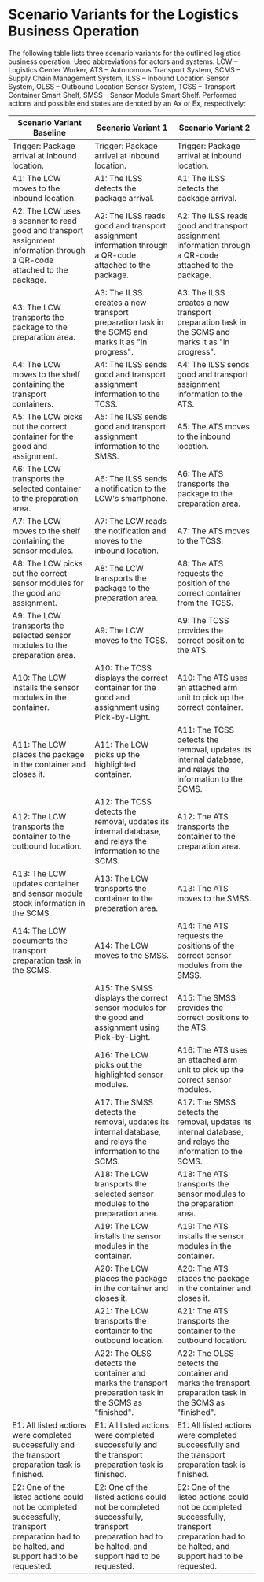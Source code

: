 Scenario Variants for the Logistics Business Operation
======================================================

The following table lists three scenario variants for the outlined logistics business operation. Used abbreviations for actors and systems: LCW &ndash; Logistics Center Worker, ATS &ndash; Autonomous Transport System, SCMS &ndash; Supply Chain Management System, ILSS &ndash; Inbound Location Sensor System, OLSS &ndash; Outbound Location Sensor System, TCSS &ndash; Transport Container Smart Shelf, SMSS &ndash; Sensor Module Smart Shelf. Performed actions and possible end states are denoted by  an Ax or Ex, respectively:

| Scenario Variant Baseline | Scenario Variant 1 | Scenario Variant 2 |
| -------- | ------- | ------- |
| Trigger: Package arrival at inbound location. | Trigger: Package arrival at inbound location. | Trigger: Package arrival at inbound location. |
| A1: The LCW moves to the inbound location. | A1: The ILSS detects the package arrival. | A1: The ILSS detects the package arrival. |
| A2: The LCW uses a scanner to read good and transport assignment information through a QR-code attached to the package. | A2: The ILSS reads good and transport assignment information through a QR-code attached to the package.| A2: The ILSS reads good and transport assignment information through a QR-code attached to the package. |
| A3: The LCW transports the package to the preparation area. | A3: The ILSS creates a new transport preparation task in the SCMS and marks it as "in progress". | A3: The ILSS creates a new transport preparation task in the SCMS and marks it as "in progress". |
| A4: The LCW moves to the shelf containing the transport containers. | A4: The ILSS sends good and transport assignment information to the TCSS. | A4: The ILSS sends good and transport assignment information to the ATS. |
| A5: The LCW picks out the correct container for the good and assignment. | A5: The ILSS sends good and transport assignment information to the SMSS. | A5: The ATS moves to the inbound location. |
| A6: The LCW transports the selected container to the preparation area. | A6: The ILSS sends a notification to the LCW's smartphone. | A6: The ATS transports the package to the preparation area. |
| A7: The LCW moves to the shelf containing the sensor modules. | A7: The LCW reads the notification and moves to the inbound location. | A7: The ATS moves to the TCSS. |
| A8: The LCW picks out the correct sensor modules for the good and assignment. | A8: The LCW transports the package to the preparation area. | A8: The ATS requests the position of the correct container from the TCSS. |
| A9: The LCW transports the selected sensor modules to the preparation area. | A9: The LCW moves to the TCSS. | A9: The TCSS provides the correct position to the ATS. |
| A10: The LCW installs the sensor modules in the container. | A10: The TCSS displays the correct container for the good and assignment using Pick-by-Light. | A10: The ATS uses an attached arm unit to pick up the correct container. |
| A11: The LCW places the package in the container and closes it. | A11: The LCW picks up the highlighted container. | A11: The TCSS detects the removal, updates its internal database, and relays the information to the SCMS. |
| A12: The LCW transports the container to the outbound location. | A12: The TCSS detects the removal, updates its internal database, and relays the information to the SCMS. | A12: The ATS transports the container to the preparation area. |
| A13: The LCW updates container and sensor module stock information in the SCMS. | A13: The LCW transports the container to the preparation area. | A13: The ATS moves to the SMSS. |
| A14: The LCW documents the transport preparation task in the SCMS. | A14: The LCW moves to the SMSS. | A14: The ATS requests the positions of the correct sensor modules from the SMSS.|
| | A15: The SMSS displays the correct sensor modules for the good and assignment using Pick-by-Light. | A15: The SMSS provides the correct positions to the ATS.| 
| | A16: The LCW picks out the highlighted sensor modules. | A16: The ATS uses an attached arm unit to pick up the correct sensor modules. |
| | A17: The SMSS detects the removal, updates its internal database, and relays the information to the SCMS. | A17: The SMSS detects the removal, updates its internal database, and relays the information to the SCMS. |
| | A18: The LCW transports the selected sensor modules to the preparation area. | A18: The ATS transports the sensor modules to the preparation area. | 
| | A19: The LCW installs the sensor modules in the container. | A19: The ATS installs the sensor modules in the container.|
| | A20: The LCW places the package in the container and closes it. | A20: The ATS places the package in the container and closes it. |
| | A21: The LCW transports the container to the outbound location. | A21: The ATS transports the container to the outbound location. |
| | A22: The OLSS detects the container and marks the transport preparation task in the SCMS as "finished". | A22: The OLSS detects the container and marks the transport preparation task in the SCMS as "finished". |
| E1: All listed actions were completed successfully and the transport preparation task is finished. | E1: All listed actions were completed successfully and the transport preparation task is finished. | E1: All listed actions were completed successfully and the transport preparation task is finished. |
| E2: One of the listed actions could not be completed successfully, transport preparation had to be halted, and support had to be requested. | E2: One of the listed actions could not be completed successfully, transport preparation had to be halted, and support had to be requested. | E2: One of the listed actions could not be completed successfully, transport preparation had to be halted, and support had to be requested. |
